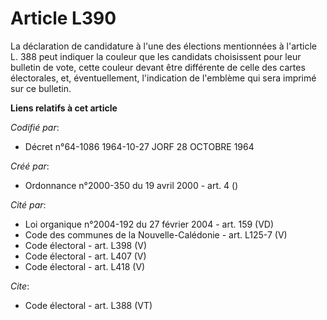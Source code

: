 # Article L390

La déclaration de candidature à l'une des élections mentionnées à l'article L. 388 peut indiquer la couleur que les candidats
choisissent pour leur bulletin de vote, cette couleur devant être différente de celle des cartes électorales, et,
éventuellement, l'indication de l'emblème qui sera imprimé sur ce bulletin.

**Liens relatifs à cet article**

_Codifié par_:

  - Décret n°64-1086 1964-10-27 JORF 28 OCTOBRE 1964

_Créé par_:

  - Ordonnance n°2000-350 du 19 avril 2000 - art. 4 ()

_Cité par_:

  - Loi organique n°2004-192 du 27 février 2004 - art. 159 (VD)
  - Code des communes de la Nouvelle-Calédonie - art. L125-7 (V)
  - Code électoral - art. L398 (V)
  - Code électoral - art. L407 (V)
  - Code électoral - art. L418 (V)

_Cite_:

  - Code électoral - art. L388 (VT)
